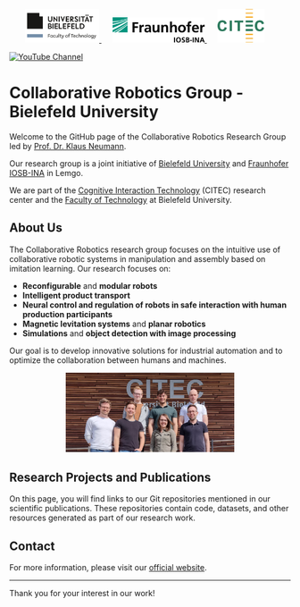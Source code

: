 <p>
    &nbsp;&nbsp;&nbsp;&nbsp;&nbsp;&nbsp;
    <a href="https://flutter.dev/docs/get-started/install/windows">
        <img src="./media/logo_tec_EN.png" height="60" />
    </a>&nbsp;&nbsp;&nbsp;&nbsp;
    <a href="https://flutter.dev/docs/get-started/install/macos">
        <img src="./media/Fraunhofer_IOSB-INA.png" height="45" />
    </a>&nbsp;&nbsp;&nbsp;&nbsp;
    <a href="https://flutter.dev/docs/get-started/install/linux">
        <img src="./media/citec_logo.png" height="60" />
    </a>
</p>

<a href="https://www.youtube.com/@CollaborativeRoboticsBielefeld">
 <img alt="YouTube Channel" src="https://img.shields.io/youtube/channel/views/UCREwypH6DjgGIypD94mt3SA?style=social&logo=youtube&label=%40CollaborativeRoboticsBielefeld">
</a>

# Collaborative Robotics Group - Bielefeld University

Welcome to the GitHub page of the Collaborative Robotics Research Group led by [Prof. Dr. Klaus Neumann](https://ekvv.uni-bielefeld.de/pers_publ/publ/PersonDetail.jsp?personId=26109209).

Our research group is a joint initiative of [Bielefeld University](https://www.uni-bielefeld.de) and [Fraunhofer IOSB-INA](https://www.iosb-ina.fraunhofer.de) in Lemgo.

We are part of the [Cognitive Interaction Technology](https://www.uni-bielefeld.de/zwe/citec/) (CITEC) research center and the [Faculty of Technology](https://www.uni-bielefeld.de/fakultaeten/technische-fakultaet/) at Bielefeld University.

## About Us

The Collaborative Robotics research group focuses on the intuitive use of collaborative robotic systems in manipulation and assembly based on imitation learning. Our research focuses on:

- **Reconfigurable** and **modular robots**
- **Intelligent product transport**
- **Neural control and regulation of robots in safe interaction with human production participants**
- **Magnetic levitation systems** and **planar robotics**
- **Simulations** and **object detection with image processing**

Our goal is to develop innovative solutions for industrial automation and to optimize the collaboration between humans and machines.

<p align="center">
    <img src="./media/WhatsApp%20Image%202024-06-06%20at%2019.06.00.jpeg"
        alt="Team"
        width="60%">
</p>

## Research Projects and Publications

On this page, you will find links to our Git repositories mentioned in our scientific publications. These repositories contain code, datasets, and other resources generated as part of our research work.

## Contact

For more information, please visit our [official website](https://www.uni-bielefeld.de/fakultaeten/technische-fakultaet/forschung/ag-ueberblick/kollaborative-robotik/).

---

Thank you for your interest in our work!

